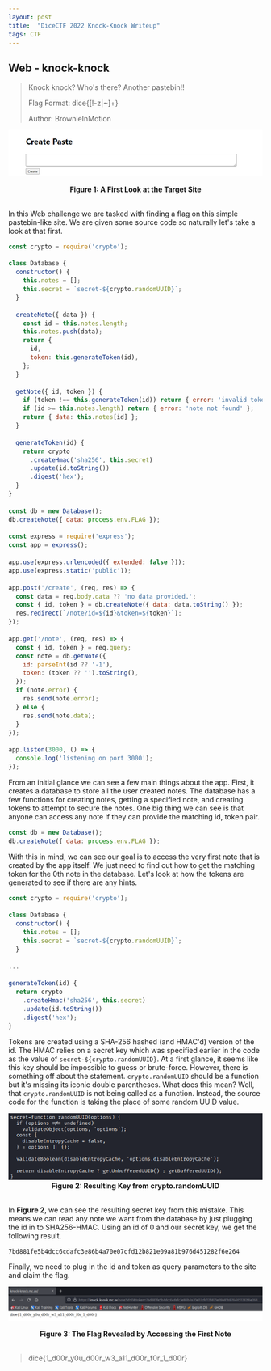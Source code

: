 ```yaml
---
layout: post
title:  "DiceCTF 2022 Knock-Knock Writeup"
tags: CTF
---
```



## Web - knock-knock


>Knock knock? Who's there? Another pastebin!!
>
>Flag Format: dice{[!-z\|~]+}
>
>Author: BrownieInMotion

[![Capture](/assets/dice/d1.png)](/assets/dice/d1.png)
<figcaption align=center><b>Figure 1: A First Look at the Target Site</b></figcaption>
&nbsp;

In this Web challenge we are tasked with finding a flag on this simple pastebin-like site.
We are given some source code so naturally let's take a look at that first.

``` javascript
const crypto = require('crypto');

class Database {
  constructor() {
    this.notes = [];
    this.secret = `secret-${crypto.randomUUID}`;
  }

  createNote({ data }) {
    const id = this.notes.length;
    this.notes.push(data);
    return {
      id,
      token: this.generateToken(id),
    };
  }

  getNote({ id, token }) {
    if (token !== this.generateToken(id)) return { error: 'invalid token' };
    if (id >= this.notes.length) return { error: 'note not found' };
    return { data: this.notes[id] };
  }

  generateToken(id) {
    return crypto
      .createHmac('sha256', this.secret)
      .update(id.toString())
      .digest('hex');
  }
}

const db = new Database();
db.createNote({ data: process.env.FLAG });

const express = require('express');
const app = express();

app.use(express.urlencoded({ extended: false }));
app.use(express.static('public'));

app.post('/create', (req, res) => {
  const data = req.body.data ?? 'no data provided.';
  const { id, token } = db.createNote({ data: data.toString() });
  res.redirect(`/note?id=${id}&token=${token}`);
});

app.get('/note', (req, res) => {
  const { id, token } = req.query;
  const note = db.getNote({
    id: parseInt(id ?? '-1'),
    token: (token ?? '').toString(),
  });
  if (note.error) {
    res.send(note.error);
  } else {
    res.send(note.data);
  }
});

app.listen(3000, () => {
  console.log('listening on port 3000');
});
```

From an initial glance we can see a few main things about the app. First, it creates a database
to store all the user created notes. The database has a few functions for creating notes, getting a
specified note, and creating tokens to attempt to secure the notes. One big thing we can see is
that anyone can access any note if they can provide the matching id, token pair.

```javascript
const db = new Database();
db.createNote({ data: process.env.FLAG });
```

With this in mind, we can see our goal is to access the very first note that is created
by the app itself. We just need to find out how to get the matching token for the 0th note
in the database. Let's look at how the tokens are generated to see if there are any hints.

```javascript
const crypto = require('crypto');

class Database {
  constructor() {
    this.notes = [];
    this.secret = `secret-${crypto.randomUUID}`;
  }

...

generateToken(id) {
  return crypto
    .createHmac('sha256', this.secret)
    .update(id.toString())
    .digest('hex');
}
```

Tokens are created using a SHA-256 hashed (and HMAC'd) version of the id. The HMAC
relies on a secret key which was specified earlier in the code as the value of `secret-${crypto.randomUUID}`.
At a first glance, it seems like this key should be impossible to guess or brute-force.
However, there is something off about the statement. `crypto.randomUUID` should be a function
but it's missing its iconic double parentheses. What does this mean? Well, that `crypto.randomUUID`
is not being called as a function. Instead, the source code for the function is taking the place of
some random UUID value.

<div align="center"><a href="/assets/dice/d2.png"><img src="/assets/dice/d2.png"></a></div>
<figcaption align=center><b>Figure 2: Resulting Key from crypto.randomUUID</b></figcaption>
&nbsp;

In **Figure 2**, we can see the resulting secret key from this mistake. This means we can read any note
we want from the database by just plugging the id in to SHA256-HMAC. Using an id of 0 and our secret key,
we get the following result.   

```
7bd881fe5b4dcc6cdafc3e86b4a70e07cfd12b821e09a81b976d451282f6e264
```

Finally, we need to plug in the id and token as query parameters to the site and claim the flag.

[![Flag Get!](/assets/dice/d3.png)](/assets/dice/d3.png)
<figcaption align=center><b>Figure 3: The Flag Revealed by Accessing the First Note</b></figcaption>
&nbsp;

>dice{1_d00r_y0u_d00r_w3_a11_d00r_f0r_1_d00r}
